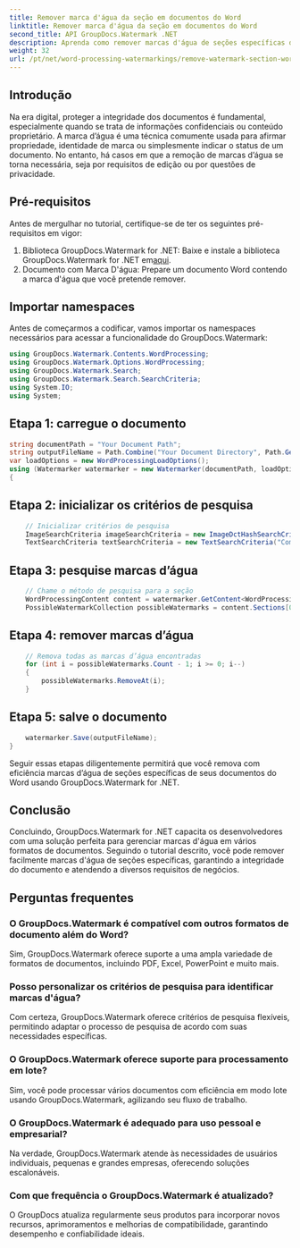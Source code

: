 ```yaml
---
title: Remover marca d'água da seção em documentos do Word
linktitle: Remover marca d'água da seção em documentos do Word
second_title: API GroupDocs.Watermark .NET
description: Aprenda como remover marcas d'água de seções específicas de documentos do Word usando GroupDocs.Watermark for .NET. Tutorial abrangente disponível aqui.
weight: 32
url: /pt/net/word-processing-watermarkings/remove-watermark-section-word-docs/
---
```

## Introdução
Na era digital, proteger a integridade dos documentos é fundamental, especialmente quando se trata de informações confidenciais ou conteúdo proprietário. A marca d’água é uma técnica comumente usada para afirmar propriedade, identidade de marca ou simplesmente indicar o status de um documento. No entanto, há casos em que a remoção de marcas d’água se torna necessária, seja por requisitos de edição ou por questões de privacidade.
## Pré-requisitos
Antes de mergulhar no tutorial, certifique-se de ter os seguintes pré-requisitos em vigor:
1.  Biblioteca GroupDocs.Watermark for .NET: Baixe e instale a biblioteca GroupDocs.Watermark for .NET em[aqui](https://releases.groupdocs.com/Watermark/net/).
2. Documento com Marca D'água: Prepare um documento Word contendo a marca d'água que você pretende remover.

## Importar namespaces
Antes de começarmos a codificar, vamos importar os namespaces necessários para acessar a funcionalidade do GroupDocs.Watermark:
```csharp
using GroupDocs.Watermark.Contents.WordProcessing;
using GroupDocs.Watermark.Options.WordProcessing;
using GroupDocs.Watermark.Search;
using GroupDocs.Watermark.Search.SearchCriteria;
using System.IO;
using System;
```
## Etapa 1: carregue o documento
```csharp
string documentPath = "Your Document Path";
string outputFileName = Path.Combine("Your Document Directory", Path.GetFileName(documentPath));
var loadOptions = new WordProcessingLoadOptions();
using (Watermarker watermarker = new Watermarker(documentPath, loadOptions))
{
```
## Etapa 2: inicializar os critérios de pesquisa
```csharp
    // Inicializar critérios de pesquisa
    ImageSearchCriteria imageSearchCriteria = new ImageDctHashSearchCriteria(Constants.LogoPng);
    TextSearchCriteria textSearchCriteria = new TextSearchCriteria("Company Name");
```
## Etapa 3: pesquise marcas d’água
```csharp
    // Chame o método de pesquisa para a seção
    WordProcessingContent content = watermarker.GetContent<WordProcessingContent>();
    PossibleWatermarkCollection possibleWatermarks = content.Sections[0].Search(textSearchCriteria.Or(imageSearchCriteria));
```
## Etapa 4: remover marcas d’água
```csharp
    // Remova todas as marcas d’água encontradas
    for (int i = possibleWatermarks.Count - 1; i >= 0; i--)
    {
        possibleWatermarks.RemoveAt(i);
    }
```
## Etapa 5: salve o documento
```csharp
    watermarker.Save(outputFileName);
}
```
Seguir essas etapas diligentemente permitirá que você remova com eficiência marcas d’água de seções específicas de seus documentos do Word usando GroupDocs.Watermark for .NET.

## Conclusão
Concluindo, GroupDocs.Watermark for .NET capacita os desenvolvedores com uma solução perfeita para gerenciar marcas d'água em vários formatos de documentos. Seguindo o tutorial descrito, você pode remover facilmente marcas d'água de seções específicas, garantindo a integridade do documento e atendendo a diversos requisitos de negócios.
## Perguntas frequentes
### O GroupDocs.Watermark é compatível com outros formatos de documento além do Word?
Sim, GroupDocs.Watermark oferece suporte a uma ampla variedade de formatos de documentos, incluindo PDF, Excel, PowerPoint e muito mais.
### Posso personalizar os critérios de pesquisa para identificar marcas d'água?
Com certeza, GroupDocs.Watermark oferece critérios de pesquisa flexíveis, permitindo adaptar o processo de pesquisa de acordo com suas necessidades específicas.
### O GroupDocs.Watermark oferece suporte para processamento em lote?
Sim, você pode processar vários documentos com eficiência em modo lote usando GroupDocs.Watermark, agilizando seu fluxo de trabalho.
### O GroupDocs.Watermark é adequado para uso pessoal e empresarial?
Na verdade, GroupDocs.Watermark atende às necessidades de usuários individuais, pequenas e grandes empresas, oferecendo soluções escalonáveis.
### Com que frequência o GroupDocs.Watermark é atualizado?
O GroupDocs atualiza regularmente seus produtos para incorporar novos recursos, aprimoramentos e melhorias de compatibilidade, garantindo desempenho e confiabilidade ideais.